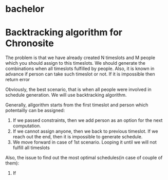 # bachelor
# Backtracking algorithm for Chronosite

The problem is that we have already created N timeslots and M people which you should assign to this timeslots. We should generate the combinations when all timeslots fulfilled by people. Also, it is known in advance if person can take such timeslot or not. If it is impossible then return error

Obviously, the best scenario, that is when all people were involved in schedule generation. We will use backtracking algorithm.

Generally, allgorithm starts from the first timeslot and person which potentailly can be assigned:

1) If we passed constraints, then we add person as an option for the next computation. 
2) If we cannot assign anyone, then we back to previous timeslot. If we reach out the end, then it is impossible to generate schedule.
3) We move forward in case of 1st scenario. Looping it until we will not fulfill all timeslots

Also, the issue to find out the most optimal schedules(in case of couple of them):

1) If 
